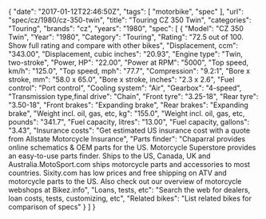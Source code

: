 {
    "date": "2017-01-12T22:46:50Z",
    "tags": [
        "motorbike",
        "spec"
    ],
    "url": "spec\/cz\/1980\/cz-350-twin",
    "title": "Touring CZ 350 Twin",
    "categories": "Touring",
    "brands": "cz",
    "years": "1980",
    "spec": [
        {
            "Model": "CZ 350 Twin",
            "Year": "1980",
            "Category": "Touring",
            "Rating": "72.5 out of 100. Show full rating and compare with other bikes",
            "Displacement, ccm": "343.00",
            "Displacement, cubic inches": "20.93",
            "Engine type": "Twin, two-stroke",
            "Power, HP": "22.00",
            "Power at RPM": "5000",
            "Top speed, km\/h": "125.0",
            "Top speed, mph": "77.7",
            "Compression": "9.2:1",
            "Bore x stroke, mm": "58.0 x 65.0",
            "Bore x stroke, inches": "2.3 x 2.6",
            "Fuel control": "Port control",
            "Cooling system": "Air",
            "Gearbox": "4-speed",
            "Transmission type,final drive": "Chain",
            "Front tyre": "3.25-18",
            "Rear tyre": "3.50-18",
            "Front brakes": "Expanding brake",
            "Rear brakes": "Expanding brake",
            "Weight incl. oil, gas, etc, kg": "155.0",
            "Weight incl. oil, gas, etc, pounds": "341.7",
            "Fuel capacity, litres": "13.00",
            "Fuel capacity, gallons": "3.43",
            "Insurance costs": "Get estimated US insurance cost with a quote from Allstate Motorcycle Insurance",
            "Parts finder": "Chaparral provides online schematics & OEM parts for the US.   Motorcycle Superstore provides an easy-to-use parts finder. Ships to the US, Canada, UK and Australia.MotoSport.com ships motorcycle parts and accessories to most countries.    Sixity.com has low prices and free shipping on ATV and motorcycle parts to the US. Also check out our overview of motorcycle webshops at Bikez.info",
            "Loans, tests, etc": "Search the web for dealers, loan costs, tests, customizing, etc",
            "Related bikes": "List related bikes for comparison of specs"
        }
    ]
}